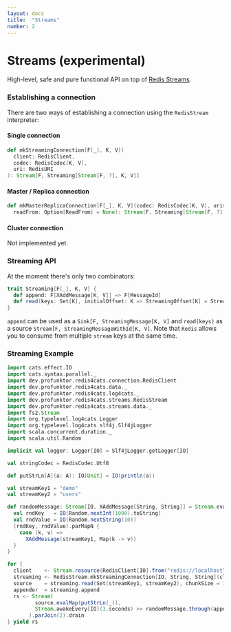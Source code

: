 ```yaml
---
layout: docs
title:  "Streams"
number: 2
---
```


# Streams (experimental)

High-level, safe and pure functional API on top of [Redis Streams](https://redis.io/topics/streams-intro).

### Establishing a connection

There are two ways of establishing a connection using the `RedisStream` interpreter:

#### Single connection

```scala
def mkStreamingConnection[F[_], K, V](
  client: RedisClient,
  codec: RedisCodec[K, V],
  uri: RedisURI
): Stream[F, Streaming[Stream[F, ?], K, V]]
```

#### Master / Replica connection

```scala
def mkMasterReplicaConnection[F[_], K, V](codec: RedisCodec[K, V], uris: RedisURI*)(
  readFrom: Option[ReadFrom] = None): Stream[F, Streaming[Stream[F, ?], K, V]]
```

#### Cluster connection

Not implemented yet.

### Streaming API

At the moment there's only two combinators:

```scala
trait Streaming[F[_], K, V] {
  def append: F[XAddMessage[K, V]] => F[MessageId]
  def read(keys: Set[K], initialOffset: K => StreamingOffset[K] = StreamingOffset.All[K]): F[XReadMessage[K, V]]
}
```

`append` can be used as a `Sink[F, StreamingMessage[K, V]` and `read(keys)` as a source `Stream[F, StreamingMessageWithId[K, V]`. Note that `Redis` allows you to consume from multiple `stream` keys at the same time.

### Streaming Example

```scala mdoc:silent
import cats.effect.IO
import cats.syntax.parallel._
import dev.profunktor.redis4cats.connection.RedisClient
import dev.profunktor.redis4cats.data._
import dev.profunktor.redis4cats.log4cats._
import dev.profunktor.redis4cats.streams.RedisStream
import dev.profunktor.redis4cats.streams.data._
import fs2.Stream
import org.typelevel.log4cats.Logger
import org.typelevel.log4cats.slf4j.Slf4jLogger
import scala.concurrent.duration._
import scala.util.Random

implicit val logger: Logger[IO] = Slf4jLogger.getLogger[IO]

val stringCodec = RedisCodec.Utf8

def putStrLn[A](a: A): IO[Unit] = IO(println(a))

val streamKey1 = "demo"
val streamKey2 = "users"

def randomMessage: Stream[IO, XAddMessage[String, String]] = Stream.eval {
  val rndKey   = IO(Random.nextInt(1000).toString)
  val rndValue = IO(Random.nextString(10))
  (rndKey, rndValue).parMapN {
    case (k, v) =>
      XAddMessage(streamKey1, Map(k -> v))
  }
}

for {
  client    <- Stream.resource(RedisClient[IO].from("redis://localhost"))
  streaming <- RedisStream.mkStreamingConnection[IO, String, String](client, stringCodec)
  source    = streaming.read(Set(streamKey1, streamKey2), chunkSize = 1)
  appender  = streaming.append
  rs <- Stream(
         source.evalMap(putStrLn(_)),
         Stream.awakeEvery[IO](3.seconds) >> randomMessage.through(appender)
       ).parJoin(2).drain
} yield rs
```

